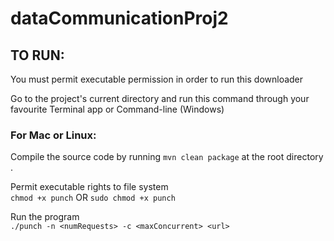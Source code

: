 # dataCommunicationProj2

TO RUN:
------
You must permit executable permission in order to run this downloader

Go to the project's current directory and run this command through your favourite Terminal app or Command-line (Windows)
### For Mac or Linux: ###
Compile the source code by running `mvn clean package` at the root directory . 

Permit executable rights to file system  
`chmod +x punch` OR `sudo chmod +x punch` 

Run the program  
`./punch -n <numRequests> -c <maxConcurrent> <url>`
